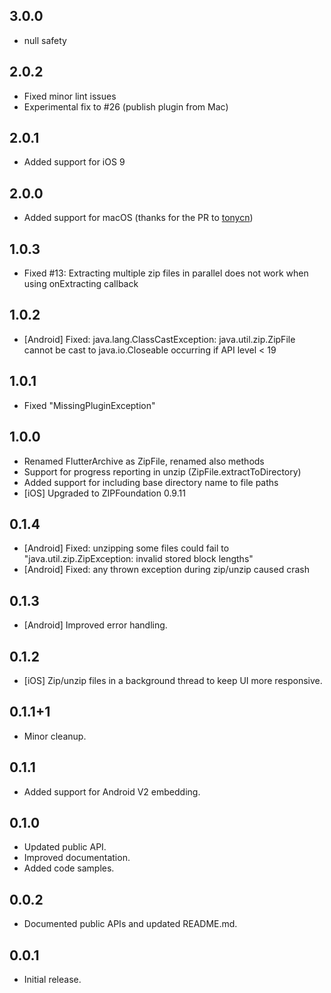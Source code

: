 ## 3.0.0

- null safety

## 2.0.2

- Fixed minor lint issues
- Experimental fix to #26 (publish plugin from Mac)

## 2.0.1

- Added support for iOS 9

## 2.0.0

- Added support for macOS (thanks for the PR to [tonycn](https://github.com/tonycn))

## 1.0.3

- Fixed #13: Extracting multiple zip files in parallel does not work when using onExtracting callback

## 1.0.2

- [Android] Fixed: java.lang.ClassCastException: java.util.zip.ZipFile
  cannot be cast to java.io.Closeable occurring if API level < 19

## 1.0.1

- Fixed "MissingPluginException"

## 1.0.0

- Renamed FlutterArchive as ZipFile, renamed also methods
- Support for progress reporting in unzip (ZipFile.extractToDirectory)
- Added support for including base directory name to file paths
- [iOS] Upgraded to ZIPFoundation 0.9.11

## 0.1.4

- [Android] Fixed: unzipping some files could fail to "java.util.zip.ZipException: invalid stored block lengths"
- [Android] Fixed: any thrown exception during zip/unzip caused crash

## 0.1.3

- [Android] Improved error handling.

## 0.1.2

- [iOS] Zip/unzip files in a background thread to keep UI more responsive.

## 0.1.1+1

- Minor cleanup.

## 0.1.1

- Added support for Android V2 embedding.

## 0.1.0

- Updated public API.
- Improved documentation.
- Added code samples.

## 0.0.2

- Documented public APIs and updated README.md.

## 0.0.1

- Initial release.
